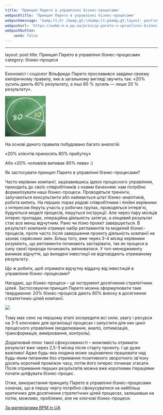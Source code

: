 ```yaml
---
title: 'Принцип Парето в управлінні бізнес-процесами'
webpushtitle: 'Принцип Парето в управлінні бізнес-процесами'
webpushmessage: "&amp;lt;hr /&amp;gt;\n&amp;lt;p&amp;gt;layout: post\ntitle: Принцип Парето в управлінні бізнес-процесами\ncategory: бізнес-процеси&amp;lt;/p&amp;gt;\n&amp;lt;hr /&amp;gt;\n&amp;lt;p&amp;gt;Економіст і соціолог Вільфредо Парето прославився завдяки своєму емпіричному правилу, яке в загальному вигляді звучить так: «20% зусиль дають 80% результату, а інші 80 % зусиль — лише 20 % результату».&amp;lt;/p&amp;gt;\n&amp;lt;p&amp;gt;&amp;lt;img alt=&amp;quot;&amp;quot; src=&amp;quot;/user/pages/06.princip-pareto-v-upravlinni-biznes-procesami/20191130150105-7d2e5354.jpg&amp;quot; /&amp;gt;&amp;lt;/p&amp;gt;\n&amp;lt;p&amp;gt;На основі даного правила побудовано багато аналогій:&amp;lt;/p&amp;gt;\n&amp;lt;p&amp;gt;«20% клієнтів приносять 80% прибутку»&amp;lt;/p&amp;gt;\n&amp;lt;p&amp;gt;Або «20% чоловіків випиває 80% пива» :)&amp;lt;/p&amp;gt;\n&amp;lt;p&amp;gt;Як застосувати принцип Парето в управлінні бізнес-процесами?&amp;lt;/p&amp;gt;\n&amp;lt;p&amp;gt;Часто керівник компанії, зацікавившись ідеєю процесного управління, приходить до своїх співробітників з новим баченням: нам потрібно формалізувати наші бізнес-процеси. Проводяться тренінги, залучаються консультанти або наймається штат бізнес-аналітиків, робота кипить. На перших порах рядові співробітники і лінійні керівники з інтересом беруть участь у робочих групах, проводяться інтерв&amp;#039;ю, будуються моделі процесів, пишуться інструкції. Але через пару місяців інтерес пропадає, операційна діяльність затягує, а кінцевий результат стає все менш відчутним. Рано чи пізно проект завершується. В результаті компанія отримує набір регламентів та моделей бізнес-процесів, проте часто після завершення проекту діяльність компанії не зазнає серйозних змін. Більш того, вже через 3-4 місяці керівники розуміють, що регламенти починають застарівати, так як процеси в силу своєї природи починають змінюватися. У топ-менеджменту виникає відчуття, що вкладені інвестиції не відповідають отриманому результату.&amp;lt;/p&amp;gt;\n&amp;lt;p&amp;gt;Що ж робити, щоб отримати відчутну віддачу від інвестицій в управління бізнес-процесами?&amp;lt;/p&amp;gt;\n&amp;lt;p&amp;gt;Нагадаю, що бізнес-процеси – це інструмент досягнення стратегічних цілей. Застосовуючи принцип Парето можна зформулювати таке твердження: 20% бізнес-процесів дають 80% внеску в досягнення стратегічних цілей компанії.&amp;lt;/p&amp;gt;\n&amp;lt;p&amp;gt;&amp;lt;img src=&amp;quot;/princip-pareto-v-upravlinni-biznes-procesami/20191130150111-390078f2.png&amp;quot; alt=&amp;quot;&amp;quot; /&amp;gt;&amp;lt;/p&amp;gt;\n&amp;lt;p&amp;gt;Тому має сенс на першому етапі зосередити всі сили, увагу і ресурси на 3-5 ключових для організації процесах і запустити для них цикл процесного управління (моделювання, аналіз, оптимізація, трансформація, вимірювання, контроль).&amp;lt;/p&amp;gt;\n&amp;lt;p&amp;gt;Додатковий плюс такої сфокусованості – можливість отримати результат вже через 2,5-3 місяці після старту проекту. І це дуже важливо!  Адже будь-яка людина може зацікавлено працювати над будь-яким питанням без отримання позитивного зворотного зв&amp;#039;язку досить короткий проміжок часу, потім його інтерес починає згасати. Після отримання перших результатів можна вже короткими ітераціями почати шліфувати бізнес-процес.&amp;lt;/p&amp;gt;\n&amp;lt;p&amp;gt;Отже, використання принципу Парето в управлінні бізнес-процесами означає, що в першу чергу потрібно сфокусуватися на найбільш критичних для досягнення стратегічних цілей процесах, залишивши на потім, можливо, проблемні, але не ключові бізнес-процеси.&amp;lt;/p&amp;gt;\n&amp;lt;p&amp;gt;&amp;lt;a href=&amp;quot;https://bpm-in-ua.com/&amp;quot;&amp;gt;За матеріалами BPM in UA&amp;lt;/a&amp;gt;&amp;lt;/p&amp;gt;"
webpushurl: 'https://webm.m-e.pp.ua/princip-pareto-v-upravlinni-biznes-procesami'
webpushbutton:
    send: false
---
```


---
layout: post
title: Принцип Парето в управлінні бізнес-процесами
category: бізнес-процеси

---
Економіст і соціолог Вільфредо Парето прославився завдяки своєму емпіричному правилу, яке в загальному вигляді звучить так: «20% зусиль дають 80% результату, а інші 80 % зусиль — лише 20 % результату».

![](20191130150105-7d2e5354.jpg)

На основі даного правила побудовано багато аналогій:

«20% клієнтів приносять 80% прибутку»

Або «20% чоловіків випиває 80% пива» :)

Як застосувати принцип Парето в управлінні бізнес-процесами?

Часто керівник компанії, зацікавившись ідеєю процесного управління, приходить до своїх співробітників з новим баченням: нам потрібно формалізувати наші бізнес-процеси. Проводяться тренінги, залучаються консультанти або наймається штат бізнес-аналітиків, робота кипить. На перших порах рядові співробітники і лінійні керівники з інтересом беруть участь у робочих групах, проводяться інтерв'ю, будуються моделі процесів, пишуться інструкції. Але через пару місяців інтерес пропадає, операційна діяльність затягує, а кінцевий результат стає все менш відчутним. Рано чи пізно проект завершується. В результаті компанія отримує набір регламентів та моделей бізнес-процесів, проте часто після завершення проекту діяльність компанії не зазнає серйозних змін. Більш того, вже через 3-4 місяці керівники розуміють, що регламенти починають застарівати, так як процеси в силу своєї природи починають змінюватися. У топ-менеджменту виникає відчуття, що вкладені інвестиції не відповідають отриманому результату.

Що ж робити, щоб отримати відчутну віддачу від інвестицій в управління бізнес-процесами?

Нагадаю, що бізнес-процеси – це інструмент досягнення стратегічних цілей. Застосовуючи принцип Парето можна зформулювати таке твердження: 20% бізнес-процесів дають 80% внеску в досягнення стратегічних цілей компанії.

![](20191130150111-390078f2.png)

Тому має сенс на першому етапі зосередити всі сили, увагу і ресурси на 3-5 ключових для організації процесах і запустити для них цикл процесного управління (моделювання, аналіз, оптимізація, трансформація, вимірювання, контроль).

Додатковий плюс такої сфокусованості – можливість отримати результат вже через 2,5-3 місяці після старту проекту. І це дуже важливо!  Адже будь-яка людина може зацікавлено працювати над будь-яким питанням без отримання позитивного зворотного зв'язку досить короткий проміжок часу, потім його інтерес починає згасати. Після отримання перших результатів можна вже короткими ітераціями почати шліфувати бізнес-процес.

Отже, використання принципу Парето в управлінні бізнес-процесами означає, що в першу чергу потрібно сфокусуватися на найбільш критичних для досягнення стратегічних цілей процесах, залишивши на потім, можливо, проблемні, але не ключові бізнес-процеси.

[За матеріалами BPM in UA](https://bpm-in-ua.com/)